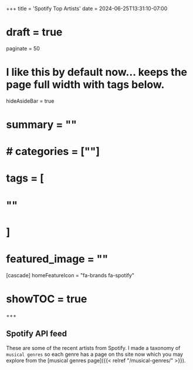 +++
title = 'Spotify Top Artists'
date = 2024-06-25T13:31:10-07:00
# draft = true
paginate = 50
# I like this by default now... keeps the page full width with tags below.
hideAsideBar = true
# summary = ""
# # categories = [""]
# tags = [
  # ""
  # ]
# featured_image = ""
[cascade]
  homeFeatureIcon = "fa-brands fa-spotify"
# showTOC = true
+++

## Spotify API feed

These are some of the recent artists from Spotify. I made a taxonomy of `musical genres` so each genre has a page on ths site now which you may explore from the [musical genres page]({{< relref "/musical-genres/" >}}).

<!--more-->